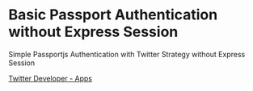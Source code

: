 

# Basic Passport Authentication without Express Session

Simple Passportjs Authentication with Twitter Strategy without Express Session


[Twitter Developer - Apps ](https://developer.twitter.com/en/apps)